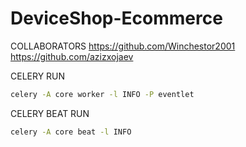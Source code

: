# DeviceShop-Ecommerce

COLLABORATORS
https://github.com/Winchestor2001
https://github.com/azizxojaev

CELERY RUN
```bash
celery -A core worker -l INFO -P eventlet
```

CELERY BEAT RUN
```bash
celery -A core beat -l INFO
```
